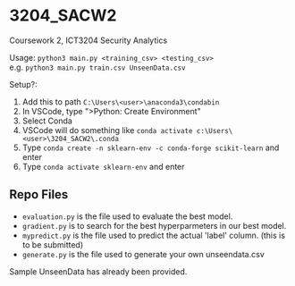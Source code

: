 # 3204_SACW2
Coursework 2, ICT3204 Security Analytics

Usage: ```python3 main.py <training_csv> <testing_csv>```\
e.g. ```python3 main.py train.csv UnseenData.csv```

Setup?:
1. Add this to path ```C:\Users\<user>\anaconda3\condabin```
2. In VSCode, type ">Python: Create Environment"
3. Select Conda
4. VSCode will do something like ```conda activate c:\Users\<user>\3204_SACW2\.conda```
5. Type ```conda create -n sklearn-env -c conda-forge scikit-learn``` and enter
6. Type ```conda activate sklearn-env``` and enter

## Repo Files

- ```evaluation.py``` is the file used to evaluate the best model.
- ```gradient.py``` is to search for the best hyperparmeters in our best model.
- ```mypredict.py``` is the file used to predict the actual 'label' column. (this is to be submitted)
- ```generate.py``` is the file used to generate your own unseendata.csv

Sample UnseenData has already been provided.
